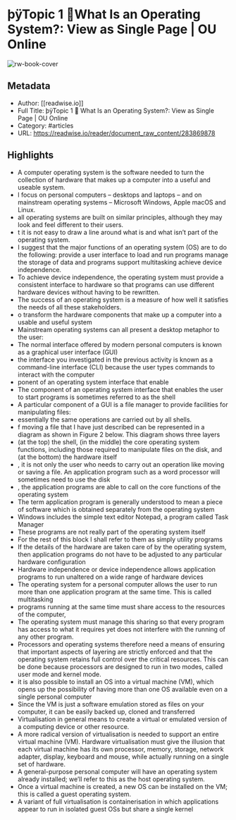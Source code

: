 # þÿTopic 1   What Is an Operating System?: View as Single Page | OU Online

![rw-book-cover](https://readwise-assets.s3.amazonaws.com/media/reader/parsed_document_assets/283869878/JuLW0bs8HHvp1odRE_pZKIyW1ssO2ZpEK2uYh3LqwTA-cove_5CuY8wr.png)

## Metadata
- Author: [[readwise.io]]
- Full Title: þÿTopic 1   What Is an Operating System?: View as Single Page | OU Online
- Category: #articles
- URL: https://readwise.io/reader/document_raw_content/283869878

## Highlights
- A computer operating system is the software needed to turn the collection of hardware that makes up a computer into a useful and useable system.
- l focus on personal computers – desktops and laptops – and on mainstream operating systems – Microsoft Windows, Apple macOS and Linux.
- all operating systems are built on similar principles, although they may look and feel different to their users.
- t it is not easy to draw a line around what is and what isn’t part of the operating system.
- I suggest that the major functions of an operating system (OS) are to do the following: provide a user interface to load and run programs manage the storage of data and programs support multitasking achieve device independence.
- To achieve device independence, the operating system must provide a consistent interface to hardware so that programs can use different hardware devices without having to be rewritten.
- The success of an operating system is a measure of how well it satisfies the needs of all these stakeholders.
- o transform the hardware components that make up a computer into a usable and useful system
- Mainstream operating systems can all present a desktop metaphor to the user:
- The normal interface offered by modern personal computers is known as a graphical user interface (GUI)
- the interface you investigated in the previous activity is known as a command-line interface (CLI) because the user types commands to interact with the computer
- ponent of an operating system interface that enable
- The component of an operating system interface that enables the user to start programs is sometimes referred to as the shell
- A particular component of a GUI is a file manager to provide facilities for manipulating files:
- essentially the same operations are carried out by all shells.
- f moving a file that I have just described can be represented in a diagram as shown in Figure 2 below. This diagram shows three layers
- (at the top) the shell, (in the middle) the core operating system functions, including those required to manipulate files on the disk, and (at the bottom) the hardware itself
- , it is not only the user who needs to carry out an operation like moving or saving a file. An application program such as a word processor will sometimes need to use the disk
- , the application programs are able to call on the core functions of the operating system
- The term application program is generally understood to mean a piece of software which is obtained separately from the operating system
- Windows includes the simple text editor Notepad, a program called Task Manager
- These programs are not really part of the operating system itself
- For the rest of this block I shall refer to them as simply utility programs
- If the details of the hardware are taken care of by the operating system, then application programs do not have to be adjusted to any particular hardware configuration
- Hardware independence or device independence allows application programs to run unaltered on a wide range of hardware devices
- The operating system for a personal computer allows the user to run more than one application program at the same time. This is called multitasking
- programs running at the same time must share access to the resources of the computer,
- The operating system must manage this sharing so that every program has access to what it requires yet does not interfere with the running of any other program.
- Processors and operating systems therefore need a means of ensuring that important aspects of layering are strictly enforced and that the operating system retains full control over the critical resources.
  This can be done because processors are designed to run in two modes, called user mode and kernel mode.
- it is also possible to install an OS into a virtual machine (VM), which opens up the possibility of having more than one OS available even on a single personal computer
- Since the VM is just a software emulation stored as files on your computer, it can be easily backed up, cloned and transferred
- Virtualisation in general means to create a virtual or emulated version of a computing device or other resource.
- A more radical version of virtualisation is needed to support an entire virtual machine (VM). Hardware virtualisation must give the illusion that each virtual machine has its own processor, memory, storage, network adapter, display, keyboard and mouse, while actually running on a single set of hardware.
- A general-purpose personal computer will have an operating system already installed; we’ll refer to this as the host operating system.
- Once a virtual machine is created, a new OS can be installed on the VM; this is called a guest operating system.
- A variant of full virtualisation is containerisation in which applications appear to run in isolated guest OSs but share a single kernel
